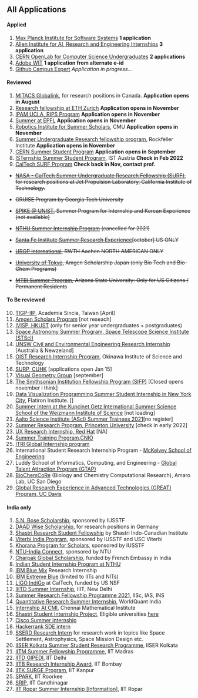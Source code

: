 ## All Applications

#### Applied
1. [Max Planck Institute for Software Systems](https://apply.mpi-sws.org/register/internship/) **1 application**
2. [Allen Institute for AI, Research and Engineering Internships](https://allenai.org/internships) **3 application**
3. [CERN OpenLab for Computer Science Undergraduates](https://openlab.cern/education) **2 applications**
4. [Adobe WIT](https://research.adobe.com/forms/adobe-india-women-in-technology-scholarship/) **1 application from alternate e-id**
5. [Github Campus Expert](https://apply.githubcampus.expert/application) *Application in progress...*

#### Reviewed

1.  [MITACS Globalink](https://www.mitacs.ca/en/programs/globalink/globalink-research-internship), for research positions in Canada. **Application opens in August**
2.  [Research fellowship at ETH Zurich](https://www.inf.ethz.ch/studies/summer-research-fellowship.html) **Application opens in November**
3.  [IPAM UCLA, RIPS Program](http://www.ipam.ucla.edu/programs/student-research-programs/) **Application opens in November**
4.  [Summer at EPFL](https://summer.epfl.ch/) **Application opens in November**
5.  [Robotics Institute for Summer Scholars](https://riss.ri.cmu.edu/), CMU **Application opens in November**
6.  [Summer Undergraduate Research fellowship program](https://www.rockefeller.edu/education-and-training/surf/), Rockfeller Institute **Application opens in November**
7.  [CERN Summer Student Program](https://careers.cern/summer) **Application opens in September**
8.  [ISTernship Summer Student Program](https://phd.pages.ist.ac.at/isternship/), IST Austria **Check in Feb 2022**
9.  [CalTech SURF Program](https://www.sfp.caltech.edu/programs/surf/application_information) **Check back in Nov, contact prof.**
- ~~[NASA - CalTech Summer Undergraduate Research Fellowship (SURF)](https://www.jpl.nasa.gov/edu/intern/apply/caltech-summer-undergraduate-research-fellowship/), for research positions at Jet Propulsion Laboratory, California Institute of Technology.~~

- ~~CRUISE Program by Georgia Tech University~~

- ~~[SPIKE @ UNIST](http://spike.unist.ac.kr/main/main.php), Summer Program for Internship and Korean Experience (not available)~~
- ~~[NTHU Summer Internship Program](http://eng-en.web.nthu.edu.tw/files/14-1130-129169,r1447-1.php) (cancelled for 2021)~~
- ~~[Santa Fe Institute Summer Research Experience](https://www.santafe.edu/engage/learn/programs/undergraduate-complexity-research)[october] US ONLY~~
- ~~[UROP International](http://www.rwth-aachen.de/cms/root/Forschung/Angebote-fuer-Forschende/Angebote-fuer-Studierende/UROP/UROP-INternational/~wnr/Informationen-fuer-Studierende/?lidx=1), RWTH Aachen NORTH AMERICAN ONLY~~
- ~~[University of Tokyo](http://www.amgenscholars.com/japan-program), Amgen Scholarship Japan (only Bio Tech and Bio-Chem Programs)~~
- ~~[MTBI Summer Program](https://mtbi.asu.edu/summerprogram), Arizona State University: Only for US Citizens / Permanent Residents~~

#### To Be reviewed


10. [TIGP-IIP](https://tigpsip.apps.sinica.edu.tw/index.php), Academia Sincia, Taiwan [April]
11. [Amgen Scholars Program](amgenscholars.com/asia-program) [not reseach]
12. [IVISP, HKUST](https://pg.ust.hk/ivisp) (only for senior year undergraduates + postgraduates)
13. [Space Astronomy Summer Program, Space Telescope Science Institute (STScI)](http://www.stsci.edu/opportunities/space-astronomy-summer-program)
14. [UNSW Civil and Environmental Engineering Research Internship](https://www.engineering.unsw.edu.au/civil-engineering/study-with-us/international-exchange/research-internship-to-unsw-for-international-students) [Australia & Newzeland]
15. [OIST Research Internship Program](https://groups.oist.jp/grad/research-interns), Okinawa Institute of Science and Technology
16. [SURP, CUHK](http://www.summer.cuhk.edu.hk/surp/) [applications open Jan 15]
17. [Visual Geometry Group](https://www.robots.ox.ac.uk/~vgg/) [september]
18. [The Smithsonian Institution Fellowship Program (SIFP)](https://www.smithsonianofi.com/fellowship-opportunities/smithsonian-institution-fellowship-program/) [Closed opens november i think]
19. [Data Visualization Programming Summer Student Internship in New York City](https://simonsfoundation.wd1.myworkdayjobs.com/en-US/simonsfoundationcareers/job/162-Fifth-Avenue/Data-Visualization-Intern--SCC_R0000579), Flatiron Institute. []
20. [Summer Intern at the Kupcinet Getz International Summer Science School of the Weizmann Institute of Science](https://www.weizmann.ac.il/feinberg/admissions/kupcinet-getz-international-summer-school/about-program-0) [not loading]
21. [Aalto Science Institute (AScI) Summer Trainees 2021](https://www.aalto.fi/en/open-positions/aalto-science-institute-asci-summer-trainees-2021)[no register]
22. [Summer Research Program, Princeton University](https://undergraduateresearch.princeton.edu/programs/summer-programs?field_princeton_status_eligibili_value=Non-Princeton+undergrads&field_class_year_eligibility_value=Juniors&field_division_value=Engineering) [check in early 2022]
23. [UX Research Internship, Red Hat](https://us-redhat.icims.com/jobs/83084/remote-us-nc/job) [NA]
24. [Summer Training Program,CNIO](https://www.cnio.es/en/education-and-career-development/career-development-programmes/undergraduate-students/)
25. [ITRI Global Internship program](https://www.itri.org.tw/english/ListStyle.aspx?DisplayStyle=05&SiteID=1&MmmID=617731531432246346)
26. International Student Research Internship Program - [McKelvey School of Engineering](https://engineering.wustl.edu/academics/undergraduate-research/international-student-research-internship-program.html)
27. Luddy School of Informatics, Computing, and Engineering - [Global Talent Attraction Program (GTAP)](https://luddy.indiana.edu/research/student-research/fellowship.html)
28. [BioChemCoRe](https://biochemcore.ucsd.edu/) (Biology and Chemistry Computational Research), Amaro Lab, UC San Diego 
29. [Global Research Experience in Advanced Technologies (GREAT) Program, UC Davis](https://great.ucdavis.edu/)

#### India only

1. [S.N. Bose Scholarship](http://iusstf.org/story/53-74-For-Indian-Students.html), sponsored by IUSSTF
2. [DAAD Wise Scholarship](https://www.daad.de/go/en/stipa50015295), for research positions in Germany
1. [Shastri Research Student Fellowship](https://www.shastriinstitute.org/shastri-research-student-fellowship) by Shastri Indo-Canadian Institute
2. [Viterbi India Program](https://www.iusstf.org/program/iusstf-viterbi-program), sponsored by IUSSTF and USC Viterbi
3. [Khorana Program for Scholars](https://www.iusstf.org/program/khorana-program-for-scholars), sponsored by IUSSTF
4. [NTU-India Connect](http://global.ntu.edu.sg/GMP/ic/Pages/default.aspx), sponsored by NTU
5. [Charpak Global Scholarship](https://www.inde.campusfrance.org/charpak-lab-scholarship), funded by French Embassy in India
6. [Indian Student Internship Program at NTHU](http://oga.nthu.edu.tw/news.php?id=233&lang=en)
7. [IBM Blue Mix](https://researcher.watson.ibm.com/researcher/view_group_subpage.php?id=8101) Research Internship
8. [IBM Extreme Blue](http://www-07.ibm.com/employment/in/students/extreme-blue/index.html) (limited to IITs and NITs)
9. [LIGO IndiGo](http://jobs.gw-indigo.org/tiki-index.php?page=LIGO-IndIGO+Summer+Students+Program) at CalTech, funded by US NSF
10. [IIITD Summer Internship](https://www.iiitd.ac.in/placement/internships), IIIT, New Delhi
11. [Summer Research Fellowship Programme 2021](https://web-japps.ias.ac.in:8443/fellowship2021/application_instructions.jsp), IISc, IAS, INS
12. [Quantitative Research Summer Internship](https://websim.worldquantchallenge.com/en/cms/wqc/summerprograms/india/), WorldQuant India
13. [Internship At CMI](https://www.cmi.ac.in/admissions/internships.php), Chennai Mathematical Institute
14. [Shastri Student Internship Project](https://www.shastriinstitute.org/Shastri_Student_Internship_Project), Eligible universities [here](https://www.shastriinstitute.org/member-council)
15. [Cisco Summer internship](https://jobs.cisco.com/jobs/ProjectDetail/Software-Engineer-Bachelor-s-Intern-United-States/1295250?source=Pitt+CSC&tags=CDC+SnNG+students-and-new-graduate-programs)
16. [Hackerrank SDE intern](https://breakinghierarchy.com/hackerrank-sde-intern/)
17. [SSERD Research Intern](https://www.sserd.org/internship/) for research work in topics like Space Settlement, Astrophysics, Space Mission Design etc.
18. [IISER Kolkata Summer Student Research Programme](https://www.iiserkol.ac.in/~summer.research/), IISER Kolkata
19. [IITM Summer Fellowship Programme](https://sfp.iitm.ac.in), IIT Madras
20. [IITD GIPEDI](https://web.iitd.ac.in/~subrat/SummerInternshipRules.htm), IIT Delhi
21. [IITB Research Internship Award](http://www.iitb.ac.in/en/education/research-internship), IIT Bombay
22. [IITK SURGE Program](http://surge.iitk.ac.in/about.html), IIT Kanpur
23. [SPARK](http://spark.iitr.ac.in/), IIT Roorkee
24. [SRIP](https://srip.iitgn.ac.in/info/), IIT Gandhinagar
25. [IIT Ropar Summer Internship](https://onlineportal.iitrpr.ac.in/sia-21)[ [Information]](https://www.iitrpr.ac.in/sites/default/files/Advertisement%20for%20Summer%20Internship%202021.pdf), IIT Ropar
